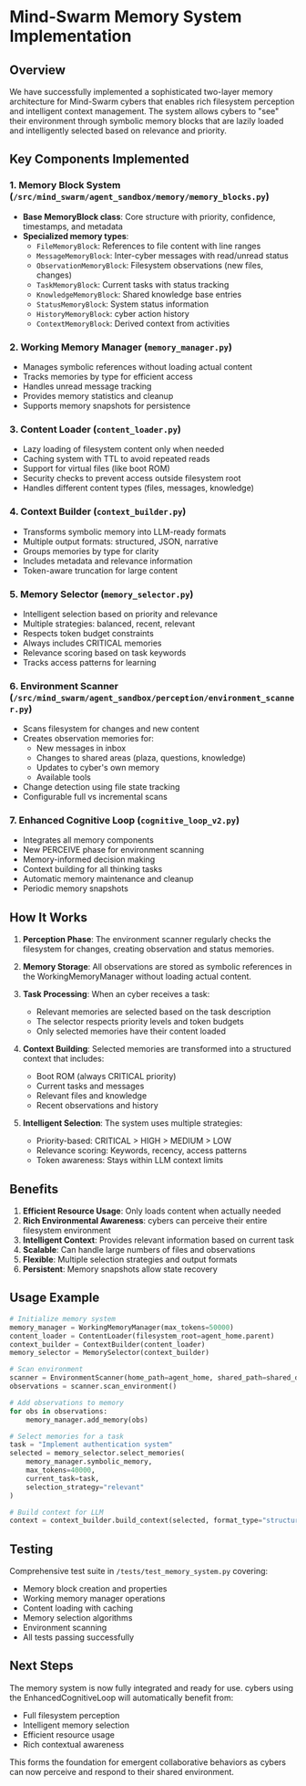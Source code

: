 # Mind-Swarm Memory System Implementation

## Overview

We have successfully implemented a sophisticated two-layer memory architecture for Mind-Swarm cybers that enables rich filesystem perception and intelligent context management. The system allows cybers to "see" their environment through symbolic memory blocks that are lazily loaded and intelligently selected based on relevance and priority.

## Key Components Implemented

### 1. Memory Block System (`/src/mind_swarm/agent_sandbox/memory/memory_blocks.py`)
- **Base MemoryBlock class**: Core structure with priority, confidence, timestamps, and metadata
- **Specialized memory types**:
  - `FileMemoryBlock`: References to file content with line ranges
  - `MessageMemoryBlock`: Inter-cyber messages with read/unread status
  - `ObservationMemoryBlock`: Filesystem observations (new files, changes)
  - `TaskMemoryBlock`: Current tasks with status tracking
  - `KnowledgeMemoryBlock`: Shared knowledge base entries
  - `StatusMemoryBlock`: System status information
  - `HistoryMemoryBlock`: cyber action history
  - `ContextMemoryBlock`: Derived context from activities

### 2. Working Memory Manager (`memory_manager.py`)
- Manages symbolic references without loading actual content
- Tracks memories by type for efficient access
- Handles unread message tracking
- Provides memory statistics and cleanup
- Supports memory snapshots for persistence

### 3. Content Loader (`content_loader.py`)
- Lazy loading of filesystem content only when needed
- Caching system with TTL to avoid repeated reads
- Support for virtual files (like boot ROM)
- Security checks to prevent access outside filesystem root
- Handles different content types (files, messages, knowledge)

### 4. Context Builder (`context_builder.py`)
- Transforms symbolic memory into LLM-ready formats
- Multiple output formats: structured, JSON, narrative
- Groups memories by type for clarity
- Includes metadata and relevance information
- Token-aware truncation for large content

### 5. Memory Selector (`memory_selector.py`)
- Intelligent selection based on priority and relevance
- Multiple strategies: balanced, recent, relevant
- Respects token budget constraints
- Always includes CRITICAL memories
- Relevance scoring based on task keywords
- Tracks access patterns for learning

### 6. Environment Scanner (`/src/mind_swarm/agent_sandbox/perception/environment_scanner.py`)
- Scans filesystem for changes and new content
- Creates observation memories for:
  - New messages in inbox
  - Changes to shared areas (plaza, questions, knowledge)
  - Updates to cyber's own memory
  - Available tools
- Change detection using file state tracking
- Configurable full vs incremental scans

### 7. Enhanced Cognitive Loop (`cognitive_loop_v2.py`)
- Integrates all memory components
- New PERCEIVE phase for environment scanning
- Memory-informed decision making
- Context building for all thinking tasks
- Automatic memory maintenance and cleanup
- Periodic memory snapshots

## How It Works

1. **Perception Phase**: The environment scanner regularly checks the filesystem for changes, creating observation and status memories.

2. **Memory Storage**: All observations are stored as symbolic references in the WorkingMemoryManager without loading actual content.

3. **Task Processing**: When an cyber receives a task:
   - Relevant memories are selected based on the task description
   - The selector respects priority levels and token budgets
   - Only selected memories have their content loaded

4. **Context Building**: Selected memories are transformed into a structured context that includes:
   - Boot ROM (always CRITICAL priority)
   - Current tasks and messages
   - Relevant files and knowledge
   - Recent observations and history

5. **Intelligent Selection**: The system uses multiple strategies:
   - Priority-based: CRITICAL > HIGH > MEDIUM > LOW
   - Relevance scoring: Keywords, recency, access patterns
   - Token awareness: Stays within LLM context limits

## Benefits

1. **Efficient Resource Usage**: Only loads content when actually needed
2. **Rich Environmental Awareness**: cybers can perceive their entire filesystem environment
3. **Intelligent Context**: Provides relevant information based on current task
4. **Scalable**: Can handle large numbers of files and observations
5. **Flexible**: Multiple selection strategies and output formats
6. **Persistent**: Memory snapshots allow state recovery

## Usage Example

```python
# Initialize memory system
memory_manager = WorkingMemoryManager(max_tokens=50000)
content_loader = ContentLoader(filesystem_root=agent_home.parent)
context_builder = ContextBuilder(content_loader)
memory_selector = MemorySelector(context_builder)

# Scan environment
scanner = EnvironmentScanner(home_path=agent_home, shared_path=shared_dir)
observations = scanner.scan_environment()

# Add observations to memory
for obs in observations:
    memory_manager.add_memory(obs)

# Select memories for a task
task = "Implement authentication system"
selected = memory_selector.select_memories(
    memory_manager.symbolic_memory,
    max_tokens=40000,
    current_task=task,
    selection_strategy="relevant"
)

# Build context for LLM
context = context_builder.build_context(selected, format_type="structured")
```

## Testing

Comprehensive test suite in `/tests/test_memory_system.py` covering:
- Memory block creation and properties
- Working memory manager operations
- Content loading with caching
- Memory selection algorithms
- Environment scanning
- All tests passing successfully

## Next Steps

The memory system is now fully integrated and ready for use. cybers using the EnhancedCognitiveLoop will automatically benefit from:
- Full filesystem perception
- Intelligent memory selection
- Efficient resource usage
- Rich contextual awareness

This forms the foundation for emergent collaborative behaviors as cybers can now perceive and respond to their shared environment.